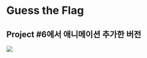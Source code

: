 # Guess the Flag

## Project #6에서 애니메이션 추가한 버전

<img src="https://user-images.githubusercontent.com/8338562/184129125-167cc09b-dbc7-4944-9afd-4b4dd8713c2c.gif"/>
